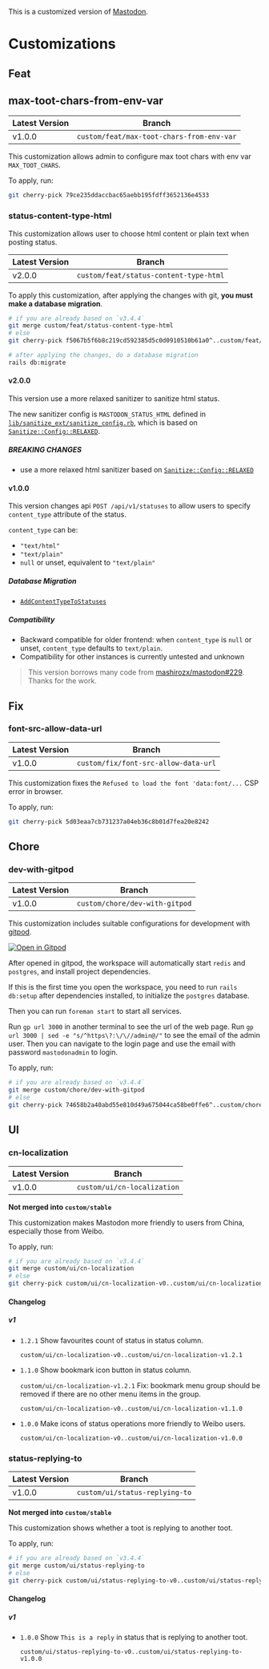 This is a customized version of [Mastodon](https://github.com/mastodon/mastodon).

# Customizations

## Feat

## max-toot-chars-from-env-var

| Latest Version | Branch                                    |
| -------------- | ----------------------------------------- |
| v1.0.0         | `custom/feat/max-toot-chars-from-env-var` |

This customization allows admin to configure max toot chars
with env var `MAX_TOOT_CHARS`.

To apply, run:

```sh
git cherry-pick 79ce235ddaccbac65aebb195fdff3652136e4533
```

### status-content-type-html

This customization allows user to choose html content or plain text when posting status.

| Latest Version | Branch                                 |
| -------------- | -------------------------------------- |
| v2.0.0         | `custom/feat/status-content-type-html` |

To apply this customization, after applying the changes with git,
**you must make a database migration**.

```sh
# if you are already based on `v3.4.4`
git merge custom/feat/status-content-type-html
# else
git cherry-pick f5067b5f6b8c219cd592385d5c0d0910510b61a0^..custom/feat/status-content-type-html

# after applying the changes, do a database migration
rails db:migrate
```

#### v2.0.0

This version use a more relaxed sanitizer to sanitize html status.

The new sanitizer config is `MASTODON_STATUS_HTML` defined in
[`lib/sanitize_ext/sanitize_config.rb`](lib/sanitize_ext/sanitize_config.rb),
which is based on
[`Sanitize::Config::RELAXED`](https://github.com/rgrove/sanitize/blob/main/lib/sanitize/config/relaxed.rb).

##### BREAKING CHANGES

- use a more relaxed html sanitizer based on [`Sanitize::Config::RELAXED`](https://github.com/rgrove/sanitize/blob/main/lib/sanitize/config/relaxed.rb)

#### v1.0.0

This version changes api `POST /api/v1/statuses`
to allow users to specify `content_type` attribute of the status.

`content_type` can be:

- `"text/html"`
- `"text/plain"`
- `null` or unset, equivalent to `"text/plain"`

##### Database Migration

- [`AddContentTypeToStatuses`](db/migrate/20211210194200_add_content_type_to_statuses.rb)

##### Compatibility

- Backward compatible for older frontend: when `content_type` is `null` or unset, `content_type` defaults to `text/plain`.
- Compatibility for other instances is currently untested and unknown

> This version borrows many code from [mashirozx/mastodon#229](https://github.com/mashirozx/mastodon/pull/229). Thanks for the work.

## Fix

### font-src-allow-data-url

| Latest Version | Branch                               |
| -------------- | ------------------------------------ |
| v1.0.0         | `custom/fix/font-src-allow-data-url` |

This customization fixes the `Refused to load the font 'data:font/...` CSP error in browser.

To apply, run:

```sh
git cherry-pick 5d03eaa7cb731237a04eb36c8b01d7fea20e8242
```

## Chore

### dev-with-gitpod

| Latest Version | Branch                         |
| -------------- | ------------------------------ |
| v1.0.0         | `custom/chore/dev-with-gitpod` |

This customization includes suitable configurations for development with [gitpod](https://gitpod.io/).

[![Open in Gitpod](https://gitpod.io/button/open-in-gitpod.svg)](https://gitpod.io/#https://github.com/EqualMa/mastodon/tree/custom/stable)

After opened in gitpod, the workspace will automatically
start `redis` and `postgres`, and
install project dependencies.

If this is the first time you open the workspace,
you need to run `rails db:setup`
after dependencies installed,
to initialize the `postgres` database.

Then you can run `foreman start` to start all services.

Run `gp url 3000` in another terminal to see the url
of the web page.
Run `gp url 3000 | sed -e "s/^https\?:\/\//admin@/"` to see the email of the admin user.
Then you can navigate to the login page and use the email with password `mastodonadmin` to login.

To apply, run:

```sh
# if you are already based on `v3.4.4`
git merge custom/chore/dev-with-gitpod
# else
git cherry-pick 74658b2a40abd55e810d49a675044ca58be0ffe6^..custom/chore/dev-with-gitpod
```

## UI

### cn-localization

| Latest Version | Branch                      |
| -------------- | --------------------------- |
| v1.0.0         | `custom/ui/cn-localization` |

**Not merged into `custom/stable`**

This customization makes Mastodon more friendly
to users from China, especially those from Weibo.

To apply, run:

```sh
# if you are already based on `v3.4.4`
git merge custom/ui/cn-localization
# else
git cherry-pick custom/ui/cn-localization-v0..custom/ui/cn-localization
```

#### Changelog

##### v1

- `1.2.1` Show favourites count of status in status column.

  `custom/ui/cn-localization-v0..custom/ui/cn-localization-v1.2.1`

- `1.1.0` Show bookmark icon button in status column.

  `custom/ui/cn-localization-v1.2.1` Fix: bookmark menu group should be removed if there are no other menu items in the group.

  `custom/ui/cn-localization-v0..custom/ui/cn-localization-v1.1.0`

- `1.0.0` Make icons of status operations more friendly to Weibo users.

  `custom/ui/cn-localization-v0..custom/ui/cn-localization-v1.0.0`

### status-replying-to

| Latest Version | Branch                         |
| -------------- | ------------------------------ |
| v1.0.0         | `custom/ui/status-replying-to` |

**Not merged into `custom/stable`**

This customization shows whether a toot is
replying to another toot.

To apply, run:

```sh
# if you are already based on `v3.4.4`
git merge custom/ui/status-replying-to
# else
git cherry-pick custom/ui/status-replying-to-v0..custom/ui/status-replying-to
```

#### Changelog

##### v1

- `1.0.0` Show `This is a reply` in status that is replying to another toot.

  `custom/ui/status-replying-to-v0..custom/ui/status-replying-to-v1.0.0`

